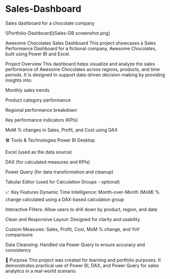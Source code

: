 # Sales-Dashboard
Sales dashboard for a chocolate company

![Portfolio-Dashboard](Sales-DB screenshot.png)

Awesome Chocolates Sales Dashboard
This project showcases a Sales Performance Dashboard for a fictional company, Awesome Chocolates, built using Power BI and Excel.

Project Overview
This dashboard helps visualize and analyze the sales performance of Awesome Chocolates across regions, products, and time periods. It is designed to support data-driven decision-making by providing insights into:

Monthly sales trends

Product category performance

Regional performance breakdown

Key performance indicators (KPIs)

MoM % changes in Sales, Profit, and Cost using DAX

🛠 Tools & Technologies
Power BI Desktop

Excel (used as the data source)

DAX (for calculated measures and KPIs)

Power Query (for data transformation and cleanup)

Tabular Editor (used for Calculation Groups - optional)

📈 Key Features
Dynamic Time Intelligence: Month-over-Month (MoM) % change calculated using a DAX-based calculation group

Interactive Filters: Allow users to drill down by product, region, and date

Clean and Responsive Layout: Designed for clarity and usability

Custom Measures: Sales, Profit, Cost, MoM % change, and YoY comparisons

Data Cleansing: Handled via Power Query to ensure accuracy and consistency

🎯 Purpose
This project was created for learning and portfolio purposes. It demonstrates practical use of Power BI, DAX, and Power Query for sales analytics in a real-world scenario.
